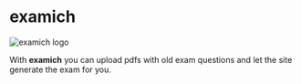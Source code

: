 # examich

![examich logo](https://github.com/FlorianFeka/examich/blob/master/logo.png?raw=true)

With **examich** you can upload pdfs with old exam questions and let the site generate the exam for you.